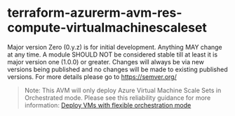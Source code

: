 # terraform-azurerm-avm-res-compute-virtualmachinescaleset

Major version Zero (0.y.z) is for initial development. Anything MAY change at any time. A module SHOULD NOT be considered stable till at least it is major version one (1.0.0) or greater. Changes will always be via new versions being published and no changes will be made to existing published versions. For more details please go to https://semver.org/

> Note: This AVM will only deploy Azure Virtual Machine Scale Sets in Orchestrated mode.  Please see this reliability guidance for more information:  [Deploy VMs with flexible orchestration mode](https://learn.microsoft.com/en-us/azure/reliability/reliability-virtual-machine-scale-sets?tabs=graph-4%2Cgraph-1%2Cgraph-2%2Cgraph-3%2Cgraph-5%2Cgraph-6%2Cportal#-deploy-vms-with-flexible-orchestration-mode)

